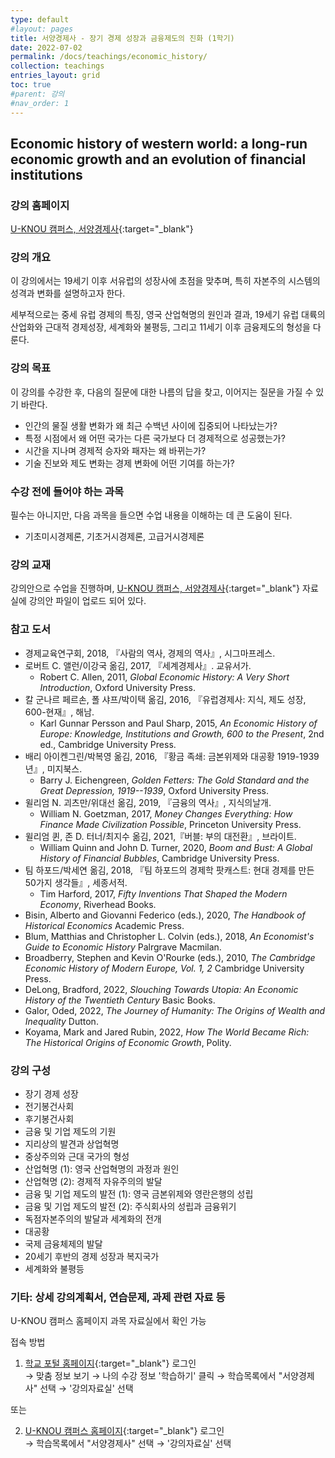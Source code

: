 ```yaml
---
type: default
#layout: pages
title: 서양경제사 - 장기 경제 성장과 금융제도의 진화 (1학기)
date: 2022-07-02
permalink: /docs/teachings/economic_history/
collection: teachings
entries_layout: grid
toc: true
#parent: 강의
#nav_order: 1
---
```


##  Economic history of western world: a long-run economic growth and an evolution of financial institutions

### 강의 홈페이지

[U-KNOU 캠퍼스, 서양경제사](https://ucampus.knou.ac.kr/ekp/user/course/initUCRCourse.sdo?sbjtId=KNOU1231001&cntsId=KNOU1231){:target="_blank"}

### 강의 개요

이 강의에서는 19세기 이후 서유럽의 성장사에 초점을 맞추며, 특히 자본주의 시스템의 성격과 변화를 설명하고자 한다. 

세부적으로는 중세 유럽 경제의 특징, 영국 산업혁명의 원인과 결과, 19세기 유럽 대륙의 산업화와 근대적 경제성장, 세계화와 불평등, 그리고 11세기 이후 금융제도의 형성을 다룬다. 

### 강의 목표

이 강의를 수강한 후, 다음의 질문에 대한 나름의 답을 찾고, 이어지는 질문을 가질 수 있기 바란다.

- 인간의 물질 생활 변화가 왜 최근 수백년 사이에 집중되어 나타났는가?
- 특정 시점에서 왜 어떤 국가는 다른 국가보다 더 경제적으로 성공했는가?
- 시간을 지나며 경제적 승자와 패자는 왜 바뀌는가?
- 기술 진보와 제도 변화는 경제 변화에 어떤 기여를 하는가?

### 수강 전에 들어야 하는 과목

필수는 아니지만, 다음 과목을 들으면 수업 내용을 이해하는 데 큰 도움이 된다.

- 기초미시경제론, 기초거시경제론, 고급거시경제론

### 강의 교재

강의안으로 수업을 진행하며, [U-KNOU 캠퍼스, 서양경제사](https://ucampus.knou.ac.kr/ekp/user/course/initUCRCourse.sdo?sbjtId=KNOU1231001&cntsId=KNOU1231){:target="_blank"} 자료실에 강의안 파일이 업로드 되어 있다.

### 참고 도서

- 경제교육연구회, 2018, 『사람의 역사, 경제의 역사』, 시그마프레스.
- 로버트 C. 앨런/이강국 옮김, 2017, 『세계경제사』. 교유서가.
  * Robert C. Allen, 2011, <em>Global Economic History: A Very Short Introduction</em>, Oxford University Press.
- 칼 군나르 페르손, 폴 샤프/박이택 옮김, 2016, 『유럽경제사: 지식, 제도 성장, 600-현재』, 해남.
  * Karl Gunnar Persson and Paul Sharp, 2015, *An Economic History of Europe: Knowledge, Institutions and Growth, 600 to the Present*, 2nd ed., Cambridge University Press.
- 배리 아이켄그린/박복영 옮김, 2016, 『황금 족쇄: 금본위제와 대공황 1919-1939년』, 미지북스. 
  * Barry J. Eichengreen, *Golden Fetters: The Gold Standard and the Great Depression, 1919--1939*, Oxford University Press.
- 윌리엄 N. 괴츠만/위대선 옮김, 2019, 『금융의 역사』, 지식의날개. 
  * William N. Goetzman, 2017, <em>Money Changes Everything: How Finance Made Civilization Possible</em>, Princeton University Press.
- 윌리엄 퀸, 존 D. 터너/최지수 옮김, 2021,『버블: 부의 대전환』, 브라이트.
  * William Quinn and John D. Turner, 2020, *Boom and Bust: A Global History of Financial Bubbles*, Cambridge University Press.
- 팀 하포드/박세연 옮김, 2018, 『팀 하포드의 경제학 팟캐스트: 현대 경제를 만든 50가지 생각들』, 세종서적. 
  * Tim Harford, 2017, <em>Fifty Inventions That Shaped the Modern Economy</em>, Riverhead Books.
- Bisin, Alberto and Giovanni Federico (eds.), 2020, <em>The Handbook of Historical Economics</em> Academic Press.
- Blum, Matthias and Christopher L. Colvin (eds.), 2018, <em>An Economist's Guide to Economic History</em> Palrgrave Macmilan.
- Broadberry, Stephen and Kevin O'Rourke (eds.), 2010, <em>The Cambridge Economic History of Modern Europe, Vol. 1, 2</em> Cambridge University Press. 
- DeLong, Bradford, 2022, <em>Slouching Towards Utopia: An Economic History of the Twentieth Century</em> Basic Books. 
- Galor, Oded, 2022, <em>The Journey of Humanity: The Origins of Wealth and Inequality</em> Dutton.  
- Koyama, Mark and Jared Rubin, 2022, <em>How The World Became Rich: The Historical Origins of Economic Growth</em>, Polity.  

### 강의 구성

- 장기 경제 성장
- 전기봉건사회
- 후기봉건사회
- 금융 및 기업 제도의 기원
- 지리상의 발견과 상업혁명
- 중상주의와 근대 국가의 형성
- 산업혁명 (1): 영국 산업혁명의 과정과 원인
- 산업혁명 (2): 경제적 자유주의의 발달
- 금융 및 기업 제도의 발전 (1): 영국 금본위제와 영란은행의 성립
- 금융 및 기업 제도의 발전 (2): 주식회사의 성립과 금융위기
- 독점자본주의의 발달과 세계화의 전개
- 대공황
- 국제 금융체제의 발달
- 20세기 후반의 경제 성장과 복지국가
- 세계화와 불평등 

### 기타: 상세 강의계획서, 연습문제, 과제 관련 자료 등

U-KNOU 캠퍼스 홈페이지 과목 자료실에서 확인 가능

접속 방법

1. [학교 포털 홈페이지](https://www.knou.ac.kr){:target="_blank"} 로그인  
   → 맞춤 정보 보기 
   → 나의 수강 정보 '학습하기' 클릭 
   → 학습목록에서 "서양경제사" 선택 
   → '강의자료실' 선택 

또는

2. [U-KNOU 캠퍼스 홈페이지](https://ucampus.knou.ac.kr/){:target="_blank"} 로그인  
   → 학습목록에서 "서양경제사" 선택
   →  '강의자료실' 선택
